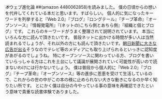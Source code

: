*本*ウェブ進化論
##(amazon 4480062858)を読みました。
僕の日頃からの想いを代弁してくれている本だと思います。すばらしい。
個人的に気になったキーワードを列挙すると『Web 2.0』『ブログ』『ロングテール』『チープ革命』『オープンソース』『情報発電所』『(ネットの)こちら側とあちら側』『組織と個とブログ』です。
これらのキーワードがうまく整理されて説明されています。
本当にいろんな方に読んで頂きたいです。
普段ネットに出かける時間が多い人は当然読まれるでしょうが、それ以外の方にも読んで頂きたいです。[朝日新聞に大きな広告が出る](http://d.hatena.ne.jp/umedamochio/20060309/p1)そうなのでテレビ等のメディアにも取り上げられるといっきに認知度があがるのでしょうね。
特にオープンソースに関わっている方、ブログを書いていらっしゃる方はこれを土台にして議論が展開されていく可能性が高いので読まないわけには行かないでしょう。
僕は普段から個人的に『Web 2.0』『ブログ』『チープ革命』『オープンソース』等の進歩に恩恵を受けて生活しているので、これからの世の中がこの本の様に止められない大きな動きになるのか早く知りたい所です。
とにかく僕は自分の今やっている事の意味を再確認できたという意味で貴重な読書体験でありました。
